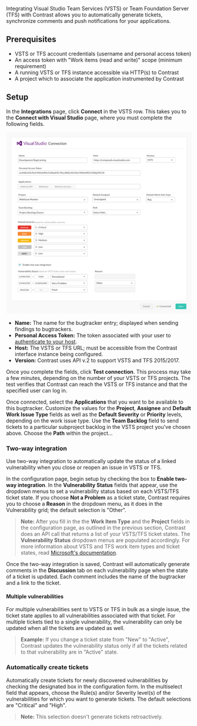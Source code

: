 <!--
title: "VSTS Integration"
description: "Integrating VSTS and TFS with Contrast"
tags: "Admin organization settings integrations vsts tfs"
-->

Integrating Visual Studio Team Services (VSTS) or Team Foundation Server (TFS) with Contrast allows you to automatically generate tickets, synchronize comments and push notifications for your applications.

## Prerequisites

* VSTS or TFS account credentials (username and personal access token)
* An access token with "Work items (read and write)" scope (minimum requirement)
* A running VSTS or TFS instance accessible via HTTP(s) to Contrast
* A project which to associate the application instrumented by Contrast

## Setup

In the **Integrations** page, click **Connect** in the VSTS row. This takes you to the **Connect with Visual Studio** page, where you must complete the following fields.

<a href="assets/images/VSTS-configuration.png" rel="lightbox" title="Configure your VSTS integration"><img class="thumbnail" src="assets/images/VSTS-configuration.png"/></a>


* **Name:** The name for the bugtracker entry; displayed when sending findings to bugtrackers.
* **Personal Access Token:** The token associated with your user to [authenticate to your host](https://docs.microsoft.com/en-us/vsts/accounts/use-personal-access-tokens-to-authenticate).
* **Host:** The VSTS or TFS URL; must be accessible from the Contrast interface instance being configured.
* **Version:** Contrast uses API v.2 to support VSTS and TFS 2015/2017.

Once you complete the fields, click **Test connection**. This process may take a few minutes, depending on the number of your VSTS or TFS projects. The test verifies that Contrast can reach the VSTS or TFS instance and that the specified user can log in.

Once connected, select the **Applications** that you want to be available to this bugtracker. Customize the values for the **Project**, **Assignee** and **Default Work Issue Type** fields as well as the **Default Severity** or **Priority** levels, depending on the work issue type. Use the **Team Backlog** field to send tickets to a particular subproject backlog in the VSTS project you've chosen above. Choose the **Path** within the project...

### Two-way integration

Use two-way integration to automatically update the status of a linked vulnerability when you close or reopen an issue in VSTS or TFS.

In the configuration page, begin setup by checking the box to **Enable two-way integration**. In the **Vulnerability Status** fields that appear, use the dropdown menus to set a vulnerability status based on each VSTS/TFS ticket state. If you choose **Not a Problem** as a ticket state, Contrast requires you to choose a **Reason** in the dropdown menu, as it does in the Vulnerability grid; the default selection is "Other". 

> **Note:** After you fill in the the **Work Item Type** and the **Project** fields in the configuration page, as outlined in the previous section, Contrast does an API call that returns a list of your VSTS/TFS ticket states. The **Vulnerability Status** dropdown menus are populated accordingly. For more information about VSTS and TFS work item types and ticket states, read [Microsoft's documentation](https://docs.microsoft.com/en-us/vsts/work/work-items/guidance/agile-process-workflow#track-progress).

Once the two-way integration is saved, Contrast will automatically generate comments in the **Discussion** tab on each vulnerability page when the state of a ticket is updated. Each comment includes the name of the bugtracker and a link to the ticket. 

#### Multiple vulnerabilities

For multiple vulnerabilities sent to VSTS or TFS in bulk as a single issue, the ticket state applies to all vulnerabilities associated with that ticket. For multiple tickets tied to a single vulnerability, the vulnerability can only be updated when all the tickets are updated as well.

> **Example:** If you change a ticket state from "New" to "Active", Contrast updates the vulnerability status only if all the tickets related to that vulnerability are in "Active" state. 

### Automatically create tickets 

Automatically create tickets for newly discovered vulnerabilities by checking the designated box in the configuration form. In the multiselect field that appears, choose the Rule(s) and/or Severity level(s) of the vulnerabilities for which you want to generate tickets. The default selections are "Critical" and "High".

> **Note:** This selection doesn't generate tickets retroactively.

